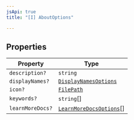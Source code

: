 ```yaml
---
jsApi: true
title: "[I] AboutOptions"

---
```

## Properties

| Property | Type |
| ------ | ------ |
| `description?` | `string` |
| `displayNames?` | [`DisplayNamesOptions`](DisplayNamesOptions.md) |
| `icon?` | [`FilePath`](FilePath.md) |
| `keywords?` | `string`[] |
| `learnMoreDocs?` | [`LearnMoreDocsOptions`](LearnMoreDocsOptions.md)[] |

